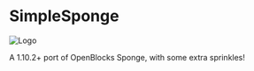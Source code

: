 # SimpleSponge
![Logo](https://i.gyazo.com/c21d28bc15d3fa76bc753f0a93942b71.png)

A 1.10.2+ port of OpenBlocks Sponge, with some extra sprinkles!
